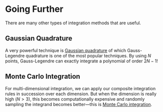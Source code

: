 Going Further
=============

There are many other types of integration methods that are useful.

Gaussian Quadrature
-------------------

A very powerful technique is [Gaussian
quadrature](https://en.wikipedia.org/wiki/Gaussian_quadrature) of
which Gauss-Legendre quadrature is one of the most popular techniques.
By using $N$ points, Gauss-Legendre can exactly integrate a polynomial
of order $2N - 1$!


Monte Carlo Integration
-----------------------

For multi-dimensional integration, we can apply our composite
integration rules in succession over each dimension.  But when the
dimension is really high ($N > 3$), this becomes computationally
expensive and randomly sampling the integrand becomes
better&mdash;this is [Monte Carlo
integration](https://en.wikipedia.org/wiki/Monte_Carlo_integration).


